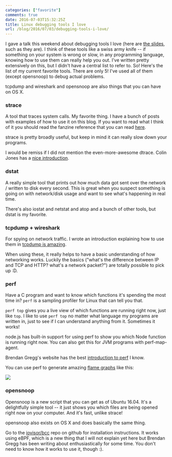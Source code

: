 ```yaml
---
categories: ["favorite"]
comments: true
date: 2016-07-03T15:32:25Z
title: Linux debugging tools I love
url: /blog/2016/07/03/debugging-tools-i-love/
---
```


I gave a talk this weekend about debugging tools I love (here are [the slides](https://speakerdeck.com/jvns/systems-programming-is-for-everyone), such as they are). I think of these tools like a swiss army knife -- if something on your system is wrong or slow, in any programming language, knowing how to use them can really help you out. I've written pretty extensively on this, but I didn't have a central list to refer to. So! Here's the list of my current favorite tools. There are only 5! I've used all of them (except opensnoop) to debug actual problems.

tcpdump and wireshark and opensnoop are also things that you can have on OS X.

### strace

A tool that traces system calls. My favorite thing. I have a bunch of posts with examples of how to use it on this blog. If you want to read what I think of it you should read the fanzine reference that you can read [here](/blog/2015/04/15/strace-zine/).

strace is pretty broadly useful, but keep in mind it can really slow down your programs.

I would be remiss if I did not mention the even-more-awesome dtrace. Colin Jones has a [nice introduction](https://blog.8thlight.com/colin-jones/archive.html).

### dstat

A really simple tool that prints out how much data got sent over the network / written to disk every second. This is great when you suspect something is going on with network/disk usage and want to see what's happening in real time.

There's also iostat and netstat and atop and a bunch of other tools, but dstat is my favorite.

### tcpdump + wireshark

For spying on network traffic. I wrote an introduction explaining how to use them in [tcpdump is amazing](/blog/2016/03/17/tcpdump-is-amazing/).

When using these, it really helps to have a basic understanding of how networking works. Luckily the basics ("what's the difference between IP and TCP and HTTP? what's a network packet?") are totally possible to pick up :D.

### perf

Have a C program and want to know which functions it's spending the most time in? `perf` is a sampling profiler for Linux that can tell you that.

`perf top` gives you a live view of which functions are running right now, just like `top`. I like to use `perf top` no matter what language my programs are written in, just to see if I can understand anything from it. Sometimes it works!

node.js has built-in support for using perf to show you which Node function is running right now. You can also get this for JVM programs with perf-map-agent.

Brendan Gregg's website has the best [introduction to perf](http://www.brendangregg.com/perf.html) I know.

You can use perf to generate amazing [flame graphs](http://www.brendangregg.com/flamegraphs.html) like this:

<img src="http://jvns.ca/images/flamegraph.svg">

### opensnoop

Opensnoop is a new script that you can get as of Ubuntu 16.04. It's a delightfully simple tool -- it just shows you which files are being opened right now on your computer. And it's fast, unlike strace!

opensnoop also exists on OS X and does basically the same thing.

Go to the [iovisor/bcc](https://github.com/iovisor/bcc) repo on github for installation instructions. It works using eBPF, which is a new thing that I will not explain yet here but Brendan Gregg has been writing about enthusiastically for some time. You don't need to know how it works to use it, though :).